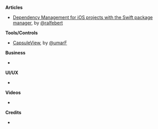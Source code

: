 **Articles**

* [Dependency Management for iOS projects with the Swift package manager](http://www.ralfebert.de/ios-examples/xcode/ios-dependency-management-with-swift-package-manager/), by [@ralfebert](https://twitter.com/ralfebert)

**Tools/Controls**

* [CapsuleView](https://github.com/umarF/capsuleview), by [@umarF](https://github.com/umarF)

**Business**

* 

**UI/UX**

* 

**Videos**

* 

**Credits**

* 
